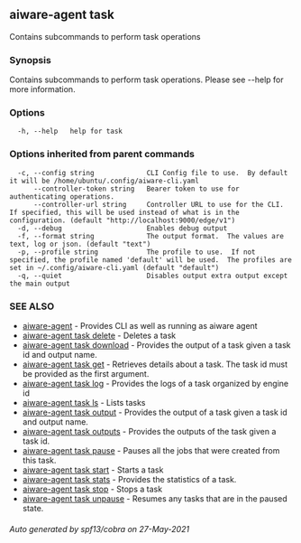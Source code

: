 ## aiware-agent task

Contains subcommands to perform task operations

### Synopsis

Contains subcommands to perform task operations.  Please see --help for more information.

### Options

```
  -h, --help   help for task
```

### Options inherited from parent commands

```
  -c, --config string             CLI Config file to use.  By default it will be /home/ubuntu/.config/aiware-cli.yaml
      --controller-token string   Bearer token to use for authenticating operations.
      --controller-url string     Controller URL to use for the CLI.  If specified, this will be used instead of what is in the configuration. (default "http://localhost:9000/edge/v1")
  -d, --debug                     Enables debug output
  -f, --format string             The output format.  The values are text, log or json. (default "text")
  -p, --profile string            The profile to use.  If not specified, the profile named 'default' will be used.  The profiles are set in ~/.config/aiware-cli.yaml (default "default")
  -q, --quiet                     Disables output extra output except the main output
```

### SEE ALSO

* [aiware-agent](/cli/aiware-agent.md)	 - Provides CLI as well as running as aiware agent
* [aiware-agent task delete](/cli/aiware-agent_task_delete.md)	 - Deletes a task
* [aiware-agent task download](/cli/aiware-agent_task_download.md)	 - Provides the output of a task given a task id and output name.
* [aiware-agent task get](/cli/aiware-agent_task_get.md)	 - Retrieves details about a task. The task id must be provided as the first argument.
* [aiware-agent task log](/cli/aiware-agent_task_log.md)	 - Provides the logs of a task organized by engine id
* [aiware-agent task ls](/cli/aiware-agent_task_ls.md)	 - Lists tasks
* [aiware-agent task output](/cli/aiware-agent_task_output.md)	 - Provides the output of a task given a task id and output name.
* [aiware-agent task outputs](/cli/aiware-agent_task_outputs.md)	 - Provides the outputs of the task given a task id.
* [aiware-agent task pause](/cli/aiware-agent_task_pause.md)	 - Pauses all the jobs that were created from this task.
* [aiware-agent task start](/cli/aiware-agent_task_start.md)	 - Starts a task
* [aiware-agent task stats](/cli/aiware-agent_task_stats.md)	 - Provides the statistics of a task.
* [aiware-agent task stop](/cli/aiware-agent_task_stop.md)	 - Stops a task
* [aiware-agent task unpause](/cli/aiware-agent_task_unpause.md)	 - Resumes any tasks that are in the paused state.

###### Auto generated by spf13/cobra on 27-May-2021
